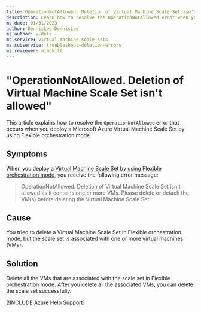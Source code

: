 ```yaml
---
title: OperationNotAllowed. Deletion of Virtual Machine Scale Set isn't allowed as it contains one or more VMs. Please delete or detach the VM(s) before deleting the Virtual Machine Scale Set.
description: Learn how to resolve the OperationNotAllowed error when you deploy a Virtual Machine Scale Set by using Flexible orchestration mode.
ms.date: 01/31/2023
author: DennisLee-DennisLee
ms.author: v-dele
ms.service: virtual-machine-scale-sets
ms.subservice: troubleshoot-deletion-errors
ms.reviewer: mimckitt
---
```

# "OperationNotAllowed. Deletion of Virtual Machine Scale Set isn't allowed"

This article explains how to resolve the `OperationNotAllowed` error that occurs when you deploy a Microsoft Azure Virtual Machine Scale Set by using Flexible orchestration mode. 

## Symptoms

When you deploy a [Virtual Machine Scale Set by using Flexible orchestration mode](/azure/virtual-machine-scale-sets/virtual-machine-scale-sets-orchestration-modes#scale-sets-with-flexible-orchestration), you receive the following error message:

> OperationNotAllowed. Deletion of Virtual Machine Scale Set isn't allowed as it contains one or more VMs. Please delete or detach the VM(s) before deleting the Virtual Machine Scale Set.

## Cause

You tried to delete a Virtual Machine Scale Set in Flexible orchestration mode, but the scale set is associated with one or more virtual machines (VMs).

## Solution

Delete all the VMs that are associated with the scale set in Flexible orchestration mode. After you delete all the associated VMs, you can delete the scale set successfully.

[!INCLUDE [Azure Help Support](../../includes/azure-help-support.md)]
